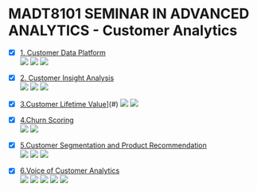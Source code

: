 # MADT8101 SEMINAR IN ADVANCED ANALYTICS - Customer Analytics

- [x] [1. Customer Data Platform](https://github.com/ssorawits/MADT_8101_CustomerAnalytics/blob/0b3021fe3412908f1e4d309da894c5c72e7c4d7d/01%20-%20Customer%20Data%20Platform/README.md)  
[![](https://img.shields.io/badge/-Concept-green)](#) [![](https://img.shields.io/badge/-Presentation-green)](#) [![](https://img.shields.io/badge/-Student-blue)](#)

- [x] [2. Customer Insight Analysis](https://github.com/ssorawits/MADT_8101_CustomerAnalytics/blob/7ff8d5915adbe9ac951f153724b994c353445565/02%20-%20Customer%20Insight%20Analysis/README.md)  
[![](https://img.shields.io/badge/-Concept-green)](#) [![](https://img.shields.io/badge/-Presentation-green)](#) [![](https://img.shields.io/badge/-Student-blue)](#)

- [x] [3.Customer Lifetime Value](https://github.com/ssorawits/MADT_8101_CustomerAnalytics/blob/7ff8d5915adbe9ac951f153724b994c353445565/03%20-%20CLV/README.md)](#) [![](https://img.shields.io/badge/-Presentation-green)](#) [![](https://img.shields.io/badge/-Student-blue)](#)

- [x] [4.Churn Scoring](https://github.com/ssorawits/MADT_8101_CustomerAnalytics/blob/7ff8d5915adbe9ac951f153724b994c353445565/04%20-%20Churn%20Scoring/README.md)  
[![](https://img.shields.io/badge/-Classification-orange)](#) [![](https://img.shields.io/badge/-Student-blue)](#)

- [x] [5.Customer Segmentation and Product Recommendation](https://github.com/ssorawits/MADT_8101_CustomerAnalytics/blob/f59d1957f5b3f16207ca29e07bd55065d29cad6b/05%20-%20Customer%20Segmentation/README.md)  
[![](https://img.shields.io/badge/-K--Means-orange)](#) [![](https://img.shields.io/badge/-Classification-orange)](#) [![](https://img.shields.io/badge/-Student-blue)](#)

- [x] [6.Voice of Customer Analytics](https://github.com/ssorawits/MADT_8101_CustomerAnalytics/blob/f59d1957f5b3f16207ca29e07bd55065d29cad6b/06%20-%20Voice%20of%20Customer/README.md)  
[![](https://img.shields.io/badge/-Topic--Modeling-orange)](#) [![](https://img.shields.io/badge/-NLP-orange)](#) [![](https://img.shields.io/badge/-Python-green)](#) [![](https://img.shields.io/badge/-Google--Colab-green)](#) [![](https://img.shields.io/badge/-student-blue)](#)

